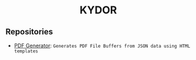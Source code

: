 <div align="center">
  <h1>KYDOR</h1>
</div>

## Repositories
* [PDF Generator](https://github.com/kydor-net/pdf-generator): `Generates PDF File Buffers from JSON data using HTML templates`
